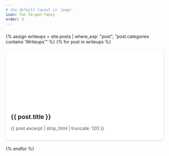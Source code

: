 ```yaml
---
# the default layout is 'page'
icon: fas fa-pen-fancy
order: 3
---
```


<div class="post-cards">
  {% assign writeups = site.posts | where_exp: "post", "post.categories contains 'Writeups'" %}
  {% for post in writeups %}
    <a href="{{ post.url | relative_url }}" class="post-card">
      <div class="post-card-image" 
           style="background-image: url('{{ post.image | default: "/assets/images/writeups-default.jpg" | relative_url }}');">
      </div>
      <div class="post-card-body">
        <h3 class="post-card-title">{{ post.title }}</h3>
        <p class="post-card-excerpt">{{ post.excerpt | strip_html | truncate: 120 }}</p>
      </div>
    </a>
  {% endfor %}
</div>

<style>
.post-cards {
  display: grid;
  grid-template-columns: repeat(auto-fit, minmax(280px, 1fr));
  gap: 1.2rem;
  margin-top: 1.5rem;
}
.post-card {
  display: block;
  background: var(--card-bg, #fff);
  border-radius: 12px;
  overflow: hidden;
  box-shadow: 0 2px 6px rgba(0,0,0,0.12);
  text-decoration: none;
  color: inherit;
  transition: transform 0.2s ease, box-shadow 0.2s ease;
}
.post-card:hover {
  transform: translateY(-4px);
  box-shadow: 0 6px 12px rgba(0,0,0,0.18);
}
.post-card-image {
  height: 160px;
  background-size: cover;
  background-position: center;
}
.post-card-body {
  padding: 0.8rem 1rem;
}
.post-card-title {
  font-size: 1.2rem;
  font-weight: 700;
  margin-bottom: 0.4rem;
  color: var(--heading-color, #222);
}
.post-card-excerpt {
  font-size: 0.9rem;
  line-height: 1.4;
  color: var(--text-color, #555);
}
</style>
